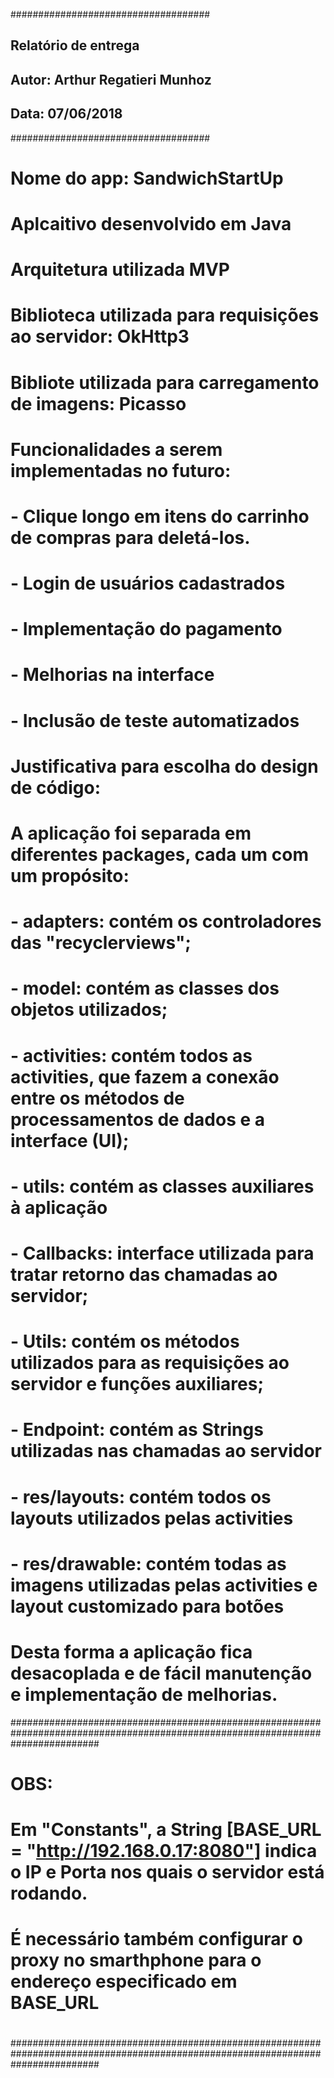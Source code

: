 ####################################
## Relatório de entrega           ##
## Autor: Arthur Regatieri Munhoz ##
## Data: 07/06/2018               ##
####################################

# Nome do app: SandwichStartUp

# Aplcaitivo desenvolvido em Java
# Arquitetura utilizada MVP
# Biblioteca utilizada para requisições ao servidor: OkHttp3
# Bibliote utilizada para carregamento de imagens: Picasso

# Funcionalidades a serem implementadas no futuro:
# - Clique longo em itens do carrinho de compras para deletá-los.
# - Login de usuários cadastrados
# - Implementação do pagamento
# - Melhorias na interface
# - Inclusão de teste automatizados

# Justificativa para escolha do design de código:
# 
# A aplicação foi separada em diferentes packages, cada um com um propósito:
# 
# - adapters: contém os controladores das "recyclerviews";
# 
# - model: contém as classes dos objetos utilizados;
# 
# - activities: contém todos as activities, que fazem a conexão entre os métodos de processamentos de dados e a interface (UI);
# 
# - utils: contém as classes auxiliares à aplicação
#       - Callbacks: interface utilizada para tratar retorno das chamadas ao servidor;
#       - Utils: contém os métodos utilizados para as requisições ao servidor e funções auxiliares;
#       - Endpoint: contém as Strings utilizadas nas chamadas ao servidor
#
# - res/layouts: contém todos os layouts utilizados pelas activities
# - res/drawable: contém todas as imagens utilizadas pelas activities e layout customizado para botões
#
# Desta forma a aplicação fica desacoplada e de fácil manutenção e implementação de melhorias.

################################################################################################################################
#   OBS:                                                                                                                       #
#                                                                                                                              #
#   Em "Constants", a String [BASE_URL = "http://192.168.0.17:8080"] indica o IP e Porta nos quais o servidor está rodando.    #
#   É necessário também configurar o proxy no smarthphone para o endereço especificado em BASE_URL                             #
#                                                                                                                              #
################################################################################################################################

